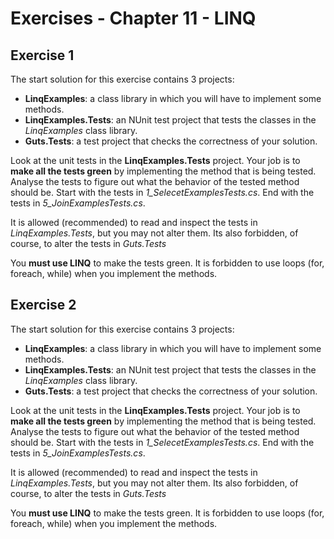 # Exercises - Chapter 11 - LINQ

## Exercise 1

The start solution for this exercise contains 3 projects:
* **LinqExamples**: a class library in which you will have to implement some methods.
* **LinqExamples.Tests**: an NUnit test project that tests the classes in the *LinqExamples* class library.
* **Guts.Tests**: a test project that checks the correctness of your solution.

Look at the unit tests in the **LinqExamples.Tests** project. 
Your job is to **make all the tests green** by implementing the method that is being tested.
Analyse the tests to figure out what the behavior of the tested method should be. 
Start with the tests in *1_SelecetExamplesTests.cs*.
End with the tests in *5_JoinExamplesTests.cs*.

It is allowed (recommended) to read and inspect the tests in *LinqExamples.Tests*, but you may not alter them. 
Its also forbidden, of course, to alter the tests in *Guts.Tests*

You **must use LINQ** to make the tests green. 
It is forbidden to use loops (for, foreach, while) when you implement the methods.

## Exercise 2

The start solution for this exercise contains 3 projects:
* **LinqExamples**: a class library in which you will have to implement some methods.
* **LinqExamples.Tests**: an NUnit test project that tests the classes in the *LinqExamples* class library.
* **Guts.Tests**: a test project that checks the correctness of your solution.

Look at the unit tests in the **LinqExamples.Tests** project. 
Your job is to **make all the tests green** by implementing the method that is being tested.
Analyse the tests to figure out what the behavior of the tested method should be. 
Start with the tests in *1_SelecetExamplesTests.cs*.
End with the tests in *5_JoinExamplesTests.cs*.

It is allowed (recommended) to read and inspect the tests in *LinqExamples.Tests*, but you may not alter them. 
Its also forbidden, of course, to alter the tests in *Guts.Tests*

You **must use LINQ** to make the tests green. 
It is forbidden to use loops (for, foreach, while) when you implement the methods.